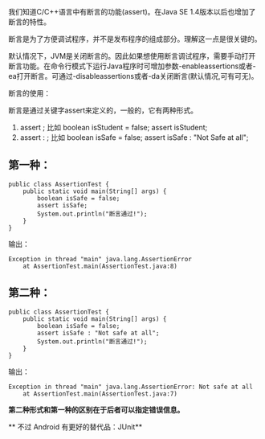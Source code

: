 
我们知道C/C++语言中有断言的功能(assert)。在Java SE 1.4版本以后也增加了断言的特性。

断言是为了方便调试程序，并不是发布程序的组成部分。理解这一点是很关键的。

默认情况下，JVM是关闭断言的。因此如果想使用断言调试程序，需要手动打开断言功能。在命令行模式下运行Java程序时可增加参数-enableassertions或者-ea打开断言。可通过-disableassertions或者-da关闭断言(默认情况,可有可无)。

断言的使用：

断言是通过关键字assert来定义的，一般的，它有两种形式。
1. assert <bool expression>;       比如     boolean isStudent = false; assert isStudent;
2. assert <bool expression> : <message>;    比如  boolean isSafe = false;  assert isSafe : "Not Safe at all";

## 第一种：

    public class AssertionTest {
        public static void main(String[] args) {
            boolean isSafe = false;
            assert isSafe;
            System.out.println("断言通过!");
        }
    }

输出：

	Exception in thread "main" java.lang.AssertionError  
	    at AssertionTest.main(AssertionTest.java:8)  

## 第二种：

	public class AssertionTest {  
	    public static void main(String[] args) {  
	        boolean isSafe = false;  
	        assert isSafe : "Not safe at all";  
	        System.out.println("断言通过!");  
	    }  
	} 

输出：

	Exception in thread "main" java.lang.AssertionError: Not safe at all  
	    at AssertionTest.main(AssertionTest.java:7)  

**第二种形式和第一种的区别在于后者可以指定错误信息。**

** 不过 Android 有更好的替代品：JUnit**